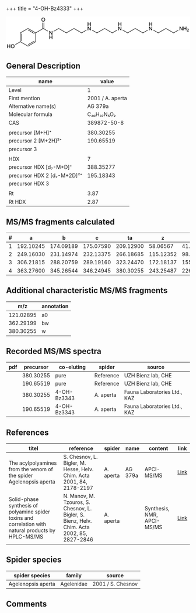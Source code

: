 +++
title = "4-OH-Bz4333"
+++

![](/img/4-OH-Bz4333.png)

## General Description

| name                        | value            |
|-----------------------------|------------------|
| Level                       | 1                |
| First mention               | 2001 / A. aperta |
| Alternative name(s)         | AG 379a          |
| Molecular formula           | C₂₀H₃₇N₅O₂       |
| CAS                         | 389872-50-8      |
|                             |                  |
| precursor   [M+H]⁺          | 380.30255        |
| precursor 2 [M+2H]²⁺        | 190.65519        |
| precursor 3                 |                  |
|                             |                  |
| HDX                         | 7                |
| precursor HDX   [d₇-M+D]⁺   | 388.35277        |
| precursor HDX 2 [d₇-M+2D]²⁺ | 195.18343        |
| precursor HDX 3             |                  |
|                             |                  |
| Rt                          | 3.87             |
| Rt HDX                      | 2.87             |

## MS/MS fragments calculated

| # | a         | b         | c         | ta        | z         | y         | tz        |
|---|-----------|-----------|-----------|-----------|-----------|-----------|-----------|
| 1 | 192.10245 | 174.09189 | 175.07590 | 209.12900 | 58.06567  | 41.03912  | 75.09222  |
| 2 | 249.16030 | 231.14974 | 232.13375 | 266.18685 | 115.12352 | 98.09697  | 132.15007 |
| 3 | 306.21815 | 288.20759 | 289.19160 | 323.24470 | 172.18137 | 155.15482 | 189.20792 |
| 4 | 363.27600 | 345.26544 | 346.24945 | 380.30255 | 243.25487 | 226.22832 | 260.28142 |

## Additional characteristic MS/MS fragments

| m/z       | annotation |
|-----------|------------|
| 121.02895 | a0         |
| 362.29199 | bw         |
| 380.30255 | w          |

## Recorded MS/MS spectra

| pdf | precursor | co-eluting  | spider    | source                       |
|-----|-----------|-------------|-----------|------------------------------|
|     | 380.30255 | pure        | Reference | UZH Bienz lab, CHE           |
|     | 190.65519 | pure        | Reference | UZH Bienz lab, CHE           |
|     | 380.30255 | 4-OH-Bz3343 | A. aperta | Fauna Laboratories Ltd., KAZ |
|     | 190.65519 | 4-OH-Bz3343 | A. aperta | Fauna Laboratories Ltd., KAZ |

## References

| titel                                                                                                | reference                                                                                   | spider    | name   | content               | link                                              |
|------------------------------------------------------------------------------------------------------|---------------------------------------------------------------------------------------------|-----------|--------|-----------------------|---------------------------------------------------|
| The acylpolyamines from the venom of the spider Agelenopsis aperta                                   | S. Chesnov, L. Bigler, M. Hesse, Helv. Chim. Acta 2001, 84, 2178-2197                       | A. aperta | AG 379a | APCI-MS/MS            | [Link](XXX)                                       |
| Solid-phase synthesis of polyamine spider toxins and correlation with natural products by HPLC-MS/MS | N. Manov, M. Tzouros, S. Chesnov, L. Bigler, S. Bienz, Helv. Chim. Acta 2002, 85, 2827-2846 | A. aperta |        | Synthesis, NMR, APCI-MS/MS | [Link](https://doi.org/10.1016/j.tet.2003.12.066) |

## Spider species

| spider species     | family     | source            |
|--------------------|------------|-------------------|
| Agelenopsis aperta | Agelenidae | 2001 / S. Chesnov |

## Comments